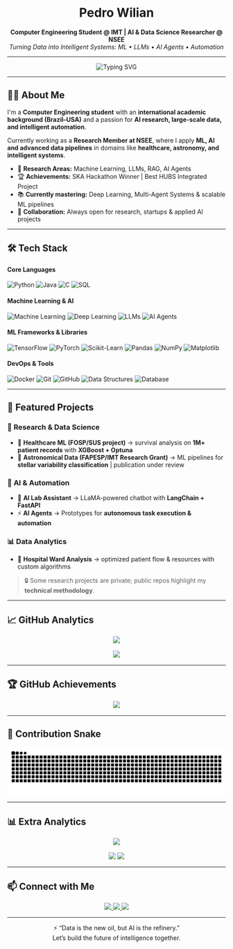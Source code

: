 <!-- HEADER -->
<h1 align="center">Pedro Wilian</h1>

<p align="center">
  <b>Computer Engineering Student @ IMT | AI & Data Science Researcher @ NSEE</b> <br>
  <i>Turning Data into Intelligent Systems: ML • LLMs • AI Agents • Automation</i>
</p>

---

<!-- ANIMATED TYPING -->
<p align="center">
  <img src="https://readme-typing-svg.demolab.com?font=Fira+Code&size=22&duration=3000&pause=1000&center=true&vCenter=true&width=700&lines=AI+Researcher+%7C+Data+Scientist;10%2B+Years+Academic+Experience+(Brazil+%E2%9C%8D%EF%B8%8F+USA);Machine+Learning+%7C+Deep+Learning+%7C+LLMs;Building+AI+Agents+%26+Data-Driven+Solutions" alt="Typing SVG" />
</p>

---

## 👨‍💻 About Me  

I'm a **Computer Engineering student** with an **international academic background (Brazil–USA)** and a passion for **AI research, large-scale data, and intelligent automation**.  

Currently working as a **Research Member at NSEE**, where I apply **ML, AI and advanced data pipelines** in domains like **healthcare, astronomy, and intelligent systems**.  

- 🔬 **Research Areas:** Machine Learning, LLMs, RAG, AI Agents  
- 🏆 **Achievements:** SKA Hackathon Winner | Best HUBS Integrated Project  
- 📚 **Currently mastering:** Deep Learning, Multi-Agent Systems & scalable ML pipelines  
- 🤝 **Collaboration:** Always open for research, startups & applied AI projects  

---

## 🛠️ Tech Stack  

#### Core Languages  
<p align="left"> 
  <img src="https://img.shields.io/badge/Python-3776AB?style=for-the-badge&logo=python&logoColor=white" alt="Python" /> 
  <img src="https://img.shields.io/badge/Java-ED8B00?style=for-the-badge&logo=coffeescript&logoColor=white" alt="Java" /> 
  <img src="https://img.shields.io/badge/C-A8B9CC?style=for-the-badge&logo=c&logoColor=black" alt="C" /> 
  <img src="https://img.shields.io/badge/SQL-4479A1?style=for-the-badge&logo=postgresql&logoColor=white" alt="SQL" /> 
</p>  

#### Machine Learning & AI  
<p align="left"> 
  <img src="https://img.shields.io/badge/Machine%20Learning-FF6F00?style=for-the-badge&logo=googlecolab&logoColor=white" alt="Machine Learning" /> 
  <img src="https://img.shields.io/badge/Deep%20Learning-6B40C1?style=for-the-badge&logo=tesla&logoColor=white" alt="Deep Learning" /> 
  <img src="https://img.shields.io/badge/LLMs-412991?style=for-the-badge&logo=openai&logoColor=white" alt="LLMs" /> 
  <img src="https://img.shields.io/badge/AI%20Agents-0081A5?style=for-the-badge&logo=ifixit&logoColor=white" alt="AI Agents" /> 
</p>  

#### ML Frameworks & Libraries  
<p align="left"> 
  <img src="https://img.shields.io/badge/TensorFlow-FF6F00?style=for-the-badge&logo=tensorflow&logoColor=white" alt="TensorFlow" /> 
  <img src="https://img.shields.io/badge/PyTorch-EE4C2C?style=for-the-badge&logo=pytorch&logoColor=white" alt="PyTorch" /> 
  <img src="https://img.shields.io/badge/Scikit--Learn-F7931E?style=for-the-badge&logo=scikit-learn&logoColor=white" alt="Scikit-Learn" /> 
  <img src="https://img.shields.io/badge/Pandas-150458?style=for-the-badge&logo=pandas&logoColor=white" alt="Pandas" /> 
  <img src="https://img.shields.io/badge/NumPy-013243?style=for-the-badge&logo=numpy&logoColor=white" alt="NumPy" /> 
  <img src="https://img.shields.io/badge/Matplotlib-11557C?style=for-the-badge&logo=python&logoColor=white" alt="Matplotlib" /> 
</p>  

#### DevOps & Tools  
<p align="left"> 
  <img src="https://img.shields.io/badge/Docker-2496ED?style=for-the-badge&logo=docker&logoColor=white" alt="Docker" /> 
  <img src="https://img.shields.io/badge/Git-F05032?style=for-the-badge&logo=git&logoColor=white" alt="Git" /> 
  <img src="https://img.shields.io/badge/GitHub-181717?style=for-the-badge&logo=github&logoColor=white" alt="GitHub" /> 
  <img src="https://img.shields.io/badge/Data%20Structures-00599C?style=for-the-badge&logo=firebase&logoColor=white" alt="Data Structures" /> 
  <img src="https://img.shields.io/badge/Database-336791?style=for-the-badge&logo=mysql&logoColor=white" alt="Database" /> 
</p>  


---

## 📂 Featured Projects  

### 🔬 **Research & Data Science**  
- 🏥 **Healthcare ML (FOSP/SUS project)** → survival analysis on **1M+ patient records** with **XGBoost + Optuna**  
- 🌌 **Astronomical Data (FAPESP/IMT Research Grant)** → ML pipelines for **stellar variability classification** | publication under review  

### 🤖 **AI & Automation**  
- 💬 **AI Lab Assistant** → LLaMA-powered chatbot with **LangChain + FastAPI**  
- ⚡ **AI Agents** → Prototypes for **autonomous task execution & automation**  

### 📊 **Data Analytics**  
- 🏨 **Hospital Ward Analysis** → optimized patient flow & resources with custom algorithms  

> 🔒 Some research projects are private; public repos highlight my **technical methodology**.  

---

## 📈 GitHub Analytics  

<p align="center">
  <img src="https://github-readme-stats.vercel.app/api?username=pedrowilian&show_icons=true&theme=tokyonight&hide_border=true" height="170" />
</p>

<p align="center">
  <img src="https://github-readme-stats.vercel.app/api/top-langs/?username=pedrowilian&layout=compact&theme=tokyonight&hide_border=true" height="170" />
</p>

---

## 🏆 GitHub Achievements  

<p align="center">
  <img src="https://github-profile-trophy.vercel.app/?username=pedrowilian&theme=tokyonight&margin-w=15&margin-h=15&row=1&column=6" />
</p>

---

## 🐍 Contribution Snake  

<p align="center">
  <img src="https://raw.githubusercontent.com/pedrowilian/pedrowilian/output/github-contribution-grid-snake-dark.svg" alt="snake animation"/>
</p>

---

## 📊 Extra Analytics  

<p align="center">
  <img src="https://github-profile-summary-cards.vercel.app/api/cards/profile-details?username=pedrowilian&theme=tokyonight" height="200" />
</p>

<p align="center">
  <img src="https://github-profile-summary-cards.vercel.app/api/cards/repos-per-language?username=pedrowilian&theme=tokyonight" height="150" />
  <img src="https://github-profile-summary-cards.vercel.app/api/cards/most-commit-language?username=pedrowilian&theme=tokyonight" height="150" />
</p>

---

## 📫 Connect with Me  

<p align="center">
  <a href="https://www.linkedin.com/in/pedrowilian">
    <img src="https://img.shields.io/badge/LinkedIn-0A66C2?style=for-the-badge&logo=linkedin&logoColor=white" />
  </a>
  <a href="mailto:pedrowbevilacqua@gmail.com">
    <img src="https://img.shields.io/badge/Email-D14836?style=for-the-badge&logo=gmail&logoColor=white" />
  </a>
  <a href="https://drive.google.com/file/d/1iIfEUVCKTngI7VWAjaGzIFusnZ5SFaL-/view?usp=sharing">
    <img src="https://img.shields.io/badge/Resume-4285F4?style=for-the-badge&logo=google-drive&logoColor=white" />
  </a>
</p>

---

<p align="center">⚡ “Data is the new oil, but AI is the refinery.”<br>Let’s build the future of intelligence together.</p>
